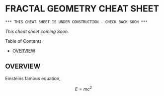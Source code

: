 # FRACTAL GEOMETRY CHEAT SHEET

```txt
*** THIS CHEAT SHEET IS UNDER CONSTRUCTION - CHECK BACK SOON ***
```

_This cheat sheet coming Soon._

Table of Contents

* [OVERVIEW](https://github.com/JeffDeCola/my-cheat-sheets/tree/master/other/stem/math/pure/spaces/fractal-geometry-cheat-sheet#overview)

## OVERVIEW

Einsteins famous equation,

$$
E=mc^2
$$

